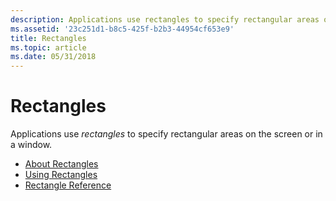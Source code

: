 ```yaml
---
description: Applications use rectangles to specify rectangular areas on the screen or in a window.
ms.assetid: '23c251d1-b8c5-425f-b2b3-44954cf653e9'
title: Rectangles
ms.topic: article
ms.date: 05/31/2018
---
```


# Rectangles

Applications use *rectangles* to specify rectangular areas on the screen or in a window.

-   [About Rectangles](about-rectangles.md)
-   [Using Rectangles](using-rectangles.md)
-   [Rectangle Reference](rectangle-reference.md)

 

 



